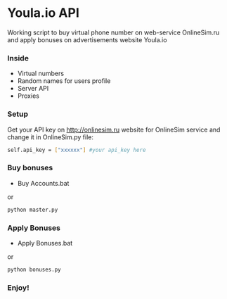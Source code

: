 # Youla.io API #

Working script to buy virtual phone number on web-service OnlineSim.ru and apply bonuses on advertisements website Youla.io

### Inside
- Virtual numbers
- Random names for users profile
- Server API
- Proxies

### Setup

Get your API key on http://onlinesim.ru website for OnlineSim service and change it in OnlineSim.py file:

```sh
self.api_key = ["xxxxxx"] #your api_key here
```

### Buy bonuses

- Buy Accounts.bat

or

```sh
python master.py
```

### Apply Bonuses

- Apply Bonuses.bat

or

```sh
python bonuses.py
```

### Enjoy!
